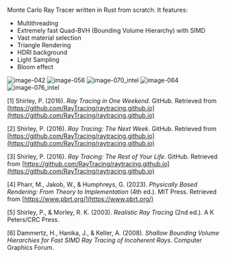 Monte Carlo Ray Tracer written in Rust from scratch. It features:
* Multithreading
* Extremely fast Quad-BVH (Bounding Volume Hierarchy) with SIMD
* Vast material selection
* Triangle Rendering
* HDRI background
* Light Sampling
* Bloom effect

![image-042](https://github.com/miguelggcc/raytracer/assets/100235899/855d7bf4-f269-4494-b6da-a60e0845e6df)
![image-056](https://github.com/miguelggcc/raytracer/assets/100235899/6282162e-1635-43fb-a8ef-fed68a441835)
![image-070_intel](https://github.com/miguelggcc/raytracer/assets/100235899/2010969b-3841-4551-abd2-a82f95d23ffa)
![image-064](https://github.com/miguelggcc/raytracer/assets/100235899/6e131e57-a1b1-4f97-bbd3-514eca7e5ccf)
![image-076_intel](https://github.com/miguelggcc/raytracer/assets/100235899/d63cc9bd-37f3-42f5-a664-60a6089ea59c)



[1] Shirley, P. (2016). *Ray Tracing in One Weekend*. GitHub. Retrieved from [https://github.com/RayTracing/raytracing.github.io](https://github.com/RayTracing/raytracing.github.io)

[2] Shirley, P. (2016). *Ray Tracing: The Next Week*. GitHub. Retrieved from [https://github.com/RayTracing/raytracing.github.io](https://github.com/RayTracing/raytracing.github.io)

[3] Shirley, P. (2016). *Ray Tracing: The Rest of Your Life*. GitHub. Retrieved from [https://github.com/RayTracing/raytracing.github.io](https://github.com/RayTracing/raytracing.github.io)

[4] Pharr, M., Jakob, W., & Humphreys, G. (2023). *Physically Based Rendering: From Theory to Implementation* (4th ed.). MIT Press. Retrieved from [https://www.pbrt.org/](https://www.pbrt.org/)

[5] Shirley, P., & Morley, R. K. (2003). *Realistic Ray Tracing* (2nd ed.). A K Peters/CRC Press.

[6] Dammertz, H., Hanika, J., & Keller, A. (2008). *Shallow Bounding Volume Hierarchies for Fast SIMD Ray Tracing of Incoherent Rays*. Computer Graphics Forum.
